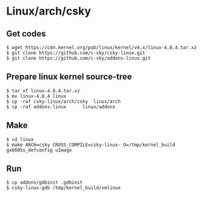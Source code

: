 # Linux/arch/csky

## Get codes

	$ wget https://cdn.kernel.org/pub/linux/kernel/v4.x/linux-4.8.4.tar.xz
	$ git clone https://github.com/c-sky/csky-linux.git
	$ git clone https://github.com/c-sky/addons-linux.git

## Prepare linux kernel source-tree

	$ tar xf linux-4.8.4.tar.xz
	$ mv linux-4.8.4 linux
	$ cp -raf csky-linux/arch/csky	linux/arch
	$ cp -raf addons-linux		linux/addons

## Make

	$ cd linux
	$ make ARCH=csky CROSS_COMPILE=csky-linux- O=/tmp/kernel_build gx6605s_defconfig uImage

## Run

	$ cp addons/gdbinit .gdbinit
	$ csky-linux-gdb /tmp/kernel_build/vmlinux

